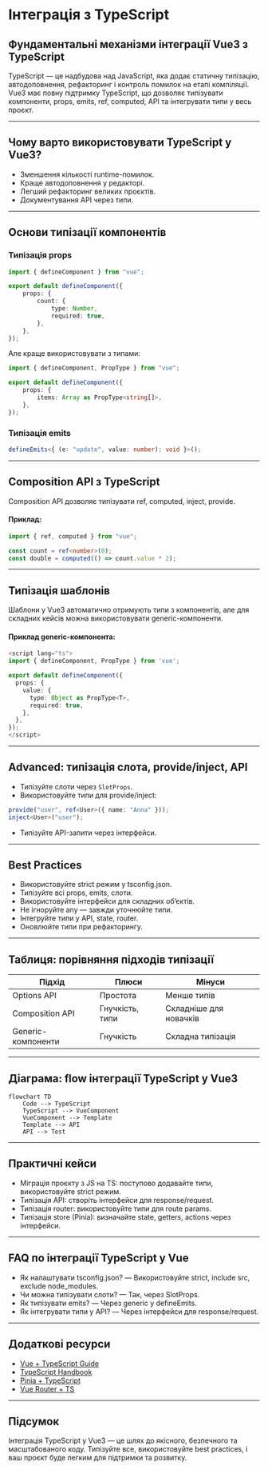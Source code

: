 # Інтеграція з TypeScript

## Фундаментальні механізми інтеграції Vue3 з TypeScript

TypeScript — це надбудова над JavaScript, яка додає статичну типізацію, автодоповнення, рефакторинг і контроль помилок на етапі компіляції. Vue3 має повну підтримку TypeScript, що дозволяє типізувати компоненти, props, emits, ref, computed, API та інтегрувати типи у весь проєкт.

---

## Чому варто використовувати TypeScript у Vue3?

-   Зменшення кількості runtime-помилок.
-   Краще автодоповнення у редакторі.
-   Легший рефакторинг великих проєктів.
-   Документування API через типи.

---

## Основи типізації компонентів

### Типізація props

```ts
import { defineComponent } from "vue";

export default defineComponent({
    props: {
        count: {
            type: Number,
            required: true,
        },
    },
});
```

Але краще використовувати з типами:

```ts
import { defineComponent, PropType } from "vue";

export default defineComponent({
    props: {
        items: Array as PropType<string[]>,
    },
});
```

### Типізація emits

```ts
defineEmits<{ (e: "update", value: number): void }>();
```

---

## Composition API з TypeScript

Composition API дозволяє типізувати ref, computed, inject, provide.

#### Приклад:

```ts
import { ref, computed } from "vue";

const count = ref<number>(0);
const double = computed(() => count.value * 2);
```

---

## Типізація шаблонів

Шаблони у Vue3 автоматично отримують типи з компонентів, але для складних кейсів можна використовувати generic-компоненти.

#### Приклад generic-компонента:

```ts
<script lang="ts">
import { defineComponent, PropType } from 'vue';

export default defineComponent({
  props: {
    value: {
      type: Object as PropType<T>,
      required: true,
    },
  },
});
</script>
```

---

## Advanced: типізація слота, provide/inject, API

-   Типізуйте слоти через `SlotProps`.
-   Використовуйте типи для provide/inject:

```ts
provide("user", ref<User>({ name: "Anna" }));
inject<User>("user");
```

-   Типізуйте API-запити через інтерфейси.

---

## Best Practices

-   Використовуйте strict режим у tsconfig.json.
-   Типізуйте всі props, emits, слоти.
-   Використовуйте інтерфейси для складних об’єктів.
-   Не ігноруйте any — завжди уточнюйте типи.
-   Інтегруйте типи у API, state, router.
-   Оновлюйте типи при рефакторингу.

---

## Таблиця: порівняння підходів типізації

| Підхід             | Плюси           | Мінуси                 |
| ------------------ | --------------- | ---------------------- |
| Options API        | Простота        | Менше типів            |
| Composition API    | Гнучкість, типи | Складніше для новачків |
| Generic-компоненти | Гнучкість       | Складна типізація      |

---

## Діаграма: flow інтеграції TypeScript у Vue3

```mermaid
flowchart TD
    Code --> TypeScript
    TypeScript --> VueComponent
    VueComponent --> Template
    Template --> API
    API --> Test
```

---

## Практичні кейси

-   Міграція проєкту з JS на TS: поступово додавайте типи, використовуйте strict режим.
-   Типізація API: створіть інтерфейси для response/request.
-   Типізація router: використовуйте типи для route params.
-   Типізація store (Pinia): визначайте state, getters, actions через інтерфейси.

---

## FAQ по інтеграції TypeScript у Vue

-   Як налаштувати tsconfig.json? — Використовуйте strict, include src, exclude node_modules.
-   Чи можна типізувати слоти? — Так, через SlotProps.
-   Як типізувати emits? — Через generic у defineEmits.
-   Як інтегрувати типи у API? — Через інтерфейси для response/request.

---

## Додаткові ресурси

-   [Vue + TypeScript Guide](https://vuejs.org/guide/typescript/overview.html)
-   [TypeScript Handbook](https://www.typescriptlang.org/docs/)
-   [Pinia + TypeScript](https://pinia.vuejs.org/cookbook/typescript.html)
-   [Vue Router + TS](https://router.vuejs.org/guide/advanced/typescript.html)

---

## Підсумок

Інтеграція TypeScript у Vue3 — це шлях до якісного, безпечного та масштабованого коду. Типізуйте все, використовуйте best practices, і ваш проєкт буде легким для підтримки та розвитку.
